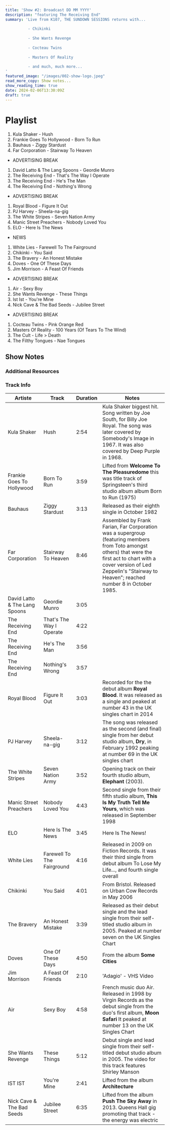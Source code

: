 ```yaml
---
title: 'Show #2: Broadcast DD MM YYYY'
description: "featuring The Receiving End"
summary: 'Live from K107, THE SUNDOWN SESSIONS returns with...
 
          - Chikinki
                    
          - She Wants Revenge
          
          - Cocteau Twins
          
          - Masters Of Reality
          
          - and much, much more...
'
featured_image: "/images/002-show-logo.jpeg"
read_more_copy: Show notes...
show_reading_time: true
date: 2024-02-06T13:30:09Z
draft: true
---
```


# Playlist

1. Kula Shaker - Hush
2. Frankie Goes To Hollywood - Born To Run
3. Bauhaus - Ziggy Stardust
4. Far Corporation - Stairway To Heaven

- ADVERTISING BREAK

1. David Latto & The Lang Spoons - Geordie Munro
2. The Receiving End - That's The Way I Operate
3. The Receiving End - He's The Man
4. The Receiving End - Nothing's Wrong

- ADVERTISING BREAK

1. Royal Blood - Figure It Out
2. PJ Harvey - Sheela-na-gig
3. The White Stripes - Seven Nation Army
4. Manic Street Preachers - Nobody Loved You
5. ELO - Here Is The News

- NEWS

1. White Lies - Farewell To The Fairground
2. Chikinki - You Said
3. The Bravery - An Honest Mistake
4. Doves - One Of These Days
5. Jim Morrison - A Feast Of Friends

- ADVERTISING BREAK

1. Air - Sexy Boy
2. She Wants Revenge - These Things
3. Ist Ist - You're Mine
4. Nick Cave & The Bad Seeds - Jubilee Street

- ADVERTISING BREAK

1. Cocteau Twins - Pink Orange Red
2. Masters Of Reality - 100 Years (Of Tears To The Wind)
3. The Cult - Life > Death
4. The Filthy Tongues - Nae Tongues

## Show Notes

### Additional Resources

### Track Info

| Artiste                       | Track                      | Duration | Notes                                                                                                                                                                                                                                    |
|-------------------------------|----------------------------|----------|------------------------------------------------------------------------------------------------------------------------------------------------------------------------------------------------------------------------------------------|
| Kula Shaker                   | Hush                       | 2:54     | Kula Shaker biggest hit.  Song written by Joe South, for Billy Joe Royal. The song was later covered by Somebody's Image in 1967. It was also covered by Deep Purple in 1968.                                                            |
| Frankie Goes To Hollywood     | Born To Run                | 3:59     | Lifted from **Welcome To The Pleasuredome** this was title track of Springsteen's third studio album album Born to Run (1975)                                                                                                            |
| Bauhaus                       | Ziggy Stardust             | 3:13     | Released as their eighth single in October 1982                                                                                                                                                                                          |
| Far Corporation               | Stairway To Heaven         | 8:46     | Assembled by Frank Farian, Far Corporation was a supergroup (featuring members from Toto amongst others) that were the first act to chart with a cover version of Led Zeppelin's "Stairway to Heaven"; reached number 8 in October 1985. |
| David Latto & The Lang Spoons | Geordie Munro              | 3:05     |                                                                                                                                                                                                                                          |
| The Receiving End             | That's The Way I Operate   | 4:22     |                                                                                                                                                                                                                                          |
| The Receiving End             | He's The Man               | 3:56     |                                                                                                                                                                                                                                          |
| The Receiving End             | Nothing's Wrong            | 3:57     |                                                                                                                                                                                                                                          |
| Royal Blood                   | Figure It Out              | 3:03     | Recorded for the the debut album **Royal Blood**. It was released as a single and peaked at number 43 in the UK singles chart in 2014                                                                                                    |  
| PJ Harvey                     | Sheela-na-gig              | 3:12     | The song was released as the second (and final) single from her debut studio album, **Dry**, in February 1992 peaking at number 69 in the UK singles chart                                                                               |  
| The White Stripes             | Seven Nation Army          | 3:52     | Opening track on their fourth studio album, **Elephant** (2003).                                                                                                                                                                         |  
| Manic Street Preachers        | Nobody Loved You           | 4:43     | Second single from their fifth studio album, **This Is My Truth Tell Me Yours**, which was released in September 1998                                                                                                                    |  
| ELO                           | Here Is The News           | 3:45     | Here Is The News!                                                                                                                                                                                                                        |             
| White Lies                    | Farewell To The Fairground | 4:16     | Released in 2009 on Fiction Records. It was their third single from debut album To Lose My Life..., and fourth single overall                                                                                                            |
| Chikinki                      | You Said                   | 4:01     | From Bristol. Released on Urban Cow Records in May 2006                                                                                                                                                                                  |
| The Bravery                   | An Honest Mistake          | 3:39     | Released as their debut single and the lead single from their self-titled studio album in 2005. Peaked at number seven on the UK Singles Chart                                                                                           |
| Doves                         | One Of These Days          | 4:50     | From the album **Some Cities**                                                                                                                                                                                                           |
| Jim Morrison                  | A Feast Of Friends         | 2:10     | 'Adagio' - VHS Video                                                                                                                                                                                                                     |
| Air                           | Sexy Boy                   | 4:58     | French music duo Air. Released in 1998 by Virgin Records as the debut single from the duo's first album, **Moon Safari** It peaked at number 13 on the UK Singles Chart                                                                  |
| She Wants Revenge             | These Things               | 5:12     | Debut single and lead single from their self-titled debut studio album in 2005. The video for this track features Shirley Manson                                                                                                         |
| IST IST                       | You're Mine                | 2:41     | Lifted from the album **Architecture**                                                                                                                                                                                                   |
| Nick Cave & The Bad Seeds     | Jubilee Street             | 6:35     | Lifted from the album **Push The Sky Away** in 2013. Queens Hall gig promoting that track - the energy was electric                                                                                                                      |
